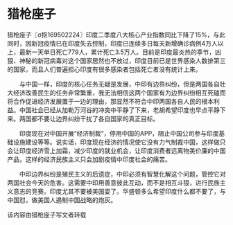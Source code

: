 # 猎枪座子

   猎枪座子〖σ抠169502224〗印度二季度八大核心产业指数同比下降了15%，与此同时，因新冠疫情已在印度失去控制，印度已连续多日每天新增确诊病例4万人以上，最新一天单日死亡779人，累计死亡3.5万人。目前是印度最炎热的季节，凶狠、神秘的新冠病毒对这个国家居然也不放过，印度目前已是世界感染人数排第三的国家，而且人们普遍担心印度有很多感染者包括死亡者没有统计上来。

　　与中国一样，印度的核心任务无疑是发展，中印有边界纠纷，但是两国各自壮大经济改善民生的任务非常繁重，我无法相信这两个国家有为边界纠纷相互死磕而将合作促进经济发展置于一边的理由，那显然不符合中印两国各自人民的根本利益。中国社会已经从加勒万河谷的冲突中平静了下来，老胡希望印度也早点平静下来。两国都不要让边界纠纷干扰了各自国家的真正目标。

　　印度现在对中国开展“经济制裁”，停用中国的APP，阻止中国公司参与印度基础设施建设等等。说实话，印度现在经济的情况使它没有力气制裁中国，这样做只会让印度经济雪上加霜，减少印度的就业机会，让印度消费者远离物美价廉的中国产品，这样的经济民族主义只会加剧疫情中印度社会的痛苦。

　　中印边界纠纷是殖民主义的后遗症，中印必须有智慧化解这个问题，管控它对两国社会今天的危害。这需要中印用善意彼此互动，而不是相互斗狠，进行民族主义意志的竞赛。印度尤其不要被美国耍了。华盛顿多么希望印度什么都不要了，与中国怼，做美国人遏制中国战略的炮灰。

   该内容由猎枪座子写文者转载
